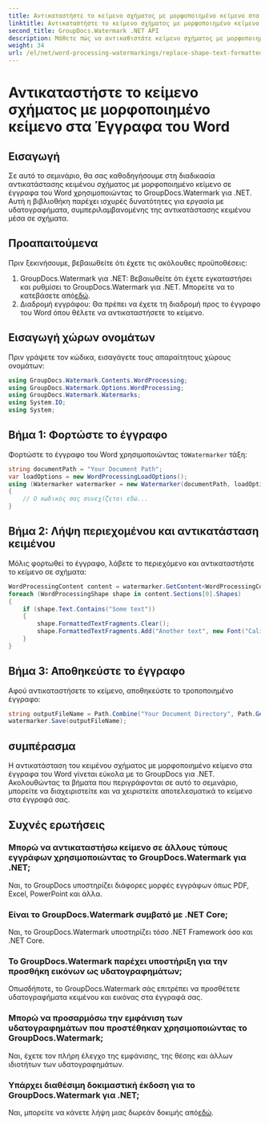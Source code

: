 ```yaml
---
title: Αντικαταστήστε το κείμενο σχήματος με μορφοποιημένο κείμενο στα Έγγραφα του Word
linktitle: Αντικαταστήστε το κείμενο σχήματος με μορφοποιημένο κείμενο στα Έγγραφα του Word
second_title: GroupDocs.Watermark .NET API
description: Μάθετε πώς να αντικαθιστάτε κείμενο σχήματος με μορφοποιημένο κείμενο σε έγγραφα Word χρησιμοποιώντας το GroupDocs.Watermark για .NET. Οι δυνατότητες επεξεργασίας εγγράφων σας χωρίς κόπο.
weight: 34
url: /el/net/word-processing-watermarkings/replace-shape-text-formatted-text-word-docs/
---
```


# Αντικαταστήστε το κείμενο σχήματος με μορφοποιημένο κείμενο στα Έγγραφα του Word

## Εισαγωγή
Σε αυτό το σεμινάριο, θα σας καθοδηγήσουμε στη διαδικασία αντικατάστασης κειμένου σχήματος με μορφοποιημένο κείμενο σε έγγραφα του Word χρησιμοποιώντας το GroupDocs.Watermark για .NET. Αυτή η βιβλιοθήκη παρέχει ισχυρές δυνατότητες για εργασία με υδατογραφήματα, συμπεριλαμβανομένης της αντικατάστασης κειμένου μέσα σε σχήματα.
## Προαπαιτούμενα
Πριν ξεκινήσουμε, βεβαιωθείτε ότι έχετε τις ακόλουθες προϋποθέσεις:
1.  GroupDocs.Watermark για .NET: Βεβαιωθείτε ότι έχετε εγκαταστήσει και ρυθμίσει το GroupDocs.Watermark για .NET. Μπορείτε να το κατεβάσετε από[εδώ](https://releases.groupdocs.com/Watermark/net/).
2. Διαδρομή εγγράφου: Θα πρέπει να έχετε τη διαδρομή προς το έγγραφο του Word όπου θέλετε να αντικαταστήσετε το κείμενο.

## Εισαγωγή χώρων ονομάτων
Πριν γράψετε τον κώδικα, εισαγάγετε τους απαραίτητους χώρους ονομάτων:
```csharp
using GroupDocs.Watermark.Contents.WordProcessing;
using GroupDocs.Watermark.Options.WordProcessing;
using GroupDocs.Watermark.Watermarks;
using System.IO;
using System;
```
## Βήμα 1: Φορτώστε το έγγραφο
 Φορτώστε το έγγραφο του Word χρησιμοποιώντας το`Watermarker` τάξη:
```csharp
string documentPath = "Your Document Path";
var loadOptions = new WordProcessingLoadOptions();
using (Watermarker watermarker = new Watermarker(documentPath, loadOptions))
{
    // Ο κωδικός σας συνεχίζεται εδώ...
}
```
## Βήμα 2: Λήψη περιεχομένου και αντικατάσταση κειμένου
Μόλις φορτωθεί το έγγραφο, λάβετε το περιεχόμενο και αντικαταστήστε το κείμενο σε σχήματα:
```csharp
WordProcessingContent content = watermarker.GetContent<WordProcessingContent>();
foreach (WordProcessingShape shape in content.Sections[0].Shapes)
{
    if (shape.Text.Contains("Some text"))
    {
        shape.FormattedTextFragments.Clear();
        shape.FormattedTextFragments.Add("Another text", new Font("Calibri", 19, FontStyle.Bold), Color.Red, Color.Aqua);
    }
}
```
## Βήμα 3: Αποθηκεύστε το έγγραφο
Αφού αντικαταστήσετε το κείμενο, αποθηκεύστε το τροποποιημένο έγγραφο:
```csharp
string outputFileName = Path.Combine("Your Document Directory", Path.GetFileName(documentPath));
watermarker.Save(outputFileName);
```

## συμπέρασμα
Η αντικατάσταση του κειμένου σχήματος με μορφοποιημένο κείμενο στα έγγραφα του Word γίνεται εύκολα με το GroupDocs για .NET. Ακολουθώντας τα βήματα που περιγράφονται σε αυτό το σεμινάριο, μπορείτε να διαχειριστείτε και να χειριστείτε αποτελεσματικά το κείμενο στα έγγραφά σας.

## Συχνές ερωτήσεις
### Μπορώ να αντικαταστήσω κείμενο σε άλλους τύπους εγγράφων χρησιμοποιώντας το GroupDocs.Watermark για .NET;
Ναι, το GroupDocs υποστηρίζει διάφορες μορφές εγγράφων όπως PDF, Excel, PowerPoint και άλλα.
### Είναι το GroupDocs.Watermark συμβατό με .NET Core;
Ναι, το GroupDocs.Watermark υποστηρίζει τόσο .NET Framework όσο και .NET Core.
### Το GroupDocs.Watermark παρέχει υποστήριξη για την προσθήκη εικόνων ως υδατογραφημάτων;
Οπωσδήποτε, το GroupDocs.Watermark σάς επιτρέπει να προσθέτετε υδατογραφήματα κειμένου και εικόνας στα έγγραφά σας.
### Μπορώ να προσαρμόσω την εμφάνιση των υδατογραφημάτων που προστέθηκαν χρησιμοποιώντας το GroupDocs.Watermark;
Ναι, έχετε τον πλήρη έλεγχο της εμφάνισης, της θέσης και άλλων ιδιοτήτων των υδατογραφημάτων.
### Υπάρχει διαθέσιμη δοκιμαστική έκδοση για το GroupDocs.Watermark για .NET;
 Ναι, μπορείτε να κάνετε λήψη μιας δωρεάν δοκιμής από[εδώ](https://releases.groupdocs.com/).